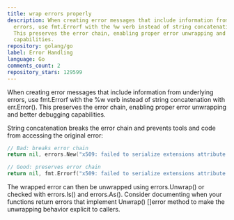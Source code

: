 ```yaml
---
title: wrap errors properly
description: When creating error messages that include information from underlying
  errors, use fmt.Errorf with the %w verb instead of string concatenation with err.Error().
  This preserves the error chain, enabling proper error unwrapping and better debugging
  capabilities.
repository: golang/go
label: Error Handling
language: Go
comments_count: 2
repository_stars: 129599
---
```


When creating error messages that include information from underlying errors, use fmt.Errorf with the %w verb instead of string concatenation with err.Error(). This preserves the error chain, enabling proper error unwrapping and better debugging capabilities.

String concatenation breaks the error chain and prevents tools and code from accessing the original error:
```go
// Bad: breaks error chain
return nil, errors.New("x509: failed to serialize extensions attribute: " + err.Error())

// Good: preserves error chain
return nil, fmt.Errorf("x509: failed to serialize extensions attribute: %w", err)
```

The wrapped error can then be unwrapped using errors.Unwrap() or checked with errors.Is() and errors.As(). Consider documenting when your functions return errors that implement Unwrap() []error method to make the unwrapping behavior explicit to callers.